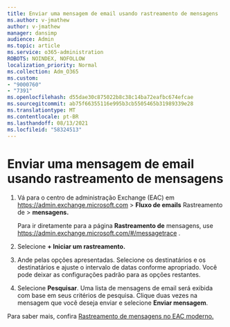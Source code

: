 ```yaml
---
title: Enviar uma mensagem de email usando rastreamento de mensagens
ms.author: v-jmathew
author: v-jmathew
manager: dansimp
audience: Admin
ms.topic: article
ms.service: o365-administration
ROBOTS: NOINDEX, NOFOLLOW
localization_priority: Normal
ms.collection: Adm_O365
ms.custom:
- "9000760"
- "7391"
ms.openlocfilehash: d55dae30c875022b8c38c14ba72eafbc674efcae
ms.sourcegitcommit: ab75f66355116e995b3cb5505465b31989339e28
ms.translationtype: MT
ms.contentlocale: pt-BR
ms.lasthandoff: 08/13/2021
ms.locfileid: "58324513"
---
```

# <a name="submit-an-email-message-using-message-trace"></a>Enviar uma mensagem de email usando rastreamento de mensagens

1. Vá para o centro de administração Exchange (EAC) em <https://admin.exchange.microsoft.com> \> **Fluxo de emails** Rastreamento de \> **mensagens.**

   Para ir diretamente para a página **Rastreamento de** mensagens, use <https://admin.exchange.microsoft.com/#/messagetrace> .

2. Selecione **+ Iniciar um rastreamento.**
3. Ande pelas opções apresentadas. Selecione os destinatários e os destinatários e ajuste o intervalo de datas conforme apropriado. Você pode deixar as configurações padrão para as opções restantes.
4. Selecione **Pesquisar**. Uma lista de mensagens de email será exibida com base em seus critérios de pesquisa. Clique duas vezes na mensagem que você deseja enviar e selecione **Enviar mensagem**.

Para saber mais, confira [Rastreamento de mensagens no EAC moderno.](https://docs.microsoft.com/exchange/monitoring/trace-an-email-message/message-trace-modern-eac)
